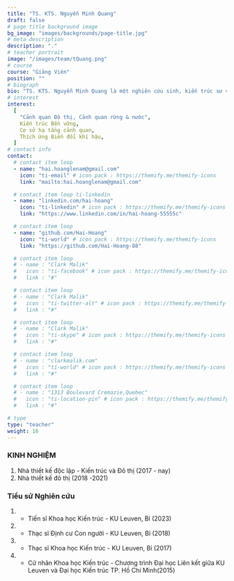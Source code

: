 ```yaml
---
title: "TS. KTS. Nguyễn Minh Quang"
draft: false
# page title background image
bg_image: "images/backgrounds/page-title.jpg"
# meta description
description: "."
# teacher portrait
image: "/images/team/tQuang.png"
# course
course: "Giảng Viên"
position: ""
# biograph
bio: "TS. KTS. Nguyễn Minh Quang là một nghiên cứu sinh, kiến trúc sư và nhà thiết kế đô thị. Trước đây, Quang được đào tạo ở lĩnh vực thiết kế đô thịu và nhận bằng thạc sĩ ở lĩnh vực kiến trúc bền vững - định cư con người và bằng tiến sĩ kiến trúc tại KU Leuven, Bỉ. Các nghiên cứu của Quang tập trung vào đô thị rừng và nước, nghiên cứu cách các cảnh quan rừng và nước để kiến tạo nên đô thị. Bên cạnh đó, Quang và các đồng nghiệp luôn nỗ lực để phát triển và thể hiện những ý tưởng về một mô hình định cư mới, tái kết nối với cảnh quan trong bối cảnh thế giới ngày càng đô thị hóa và biến đổi khí hậu toàn cầu thông qua việc đưa ra các đề xuất, nghiên cứu thiét kế và các cuộc thi ở Việt Nam và Bỉ. Với vai trò là một nhà thiết kế đô thị, Quang luôn bắt đầu quá trình thiết kế của mình bằng việc đọc và phân tích lịch sử, hinh thái học của địa hình thông qua các lớp, qua đó. anh tìm cách củng cố hệ thông đô thị và sinh thái."
# interest
interest:
  [
    "Cảnh quan Đô thị, Cảnh quan rừng & nước",
    Kiến trúc Bền vững,
    Cơ sở hạ tầng cảnh quan,
    Thích ứng Biến đổi khí hậu,
  ]
# contact info
contact:
  # contact item loop
  - name: "hai.hoanglenam@gmail.com"
    icon: "ti-email" # icon pack : https://themify.me/themify-icons
    link: "mailto:hai.hoanglenam@gmail.com"

  # contact item loop ti-linkedin
  - name: "linkedin.com/hai-hoang"
    icon: "ti-linkedin" # icon pack : https://themify.me/themify-icons
    link: "https://www.linkedin.com/in/hai-hoang-55555c"

  # contact item loop
  - name: "github.com/Hai-Hoang"
    icon: "ti-world" # icon pack : https://themify.me/themify-icons
    link: "https://github.com/Hai-Hoang-88"

  # contact item loop
  # - name : "Clark Malik"
  #   icon : "ti-facebook" # icon pack : https://themify.me/themify-icons
  #   link : "#"

  # contact item loop
  # - name : "Clark Malik"
  #   icon : "ti-twitter-alt" # icon pack : https://themify.me/themify-icons
  #   link : "#"

  # contact item loop
  # - name : "Clark Malik"
  #   icon : "ti-skype" # icon pack : https://themify.me/themify-icons
  #   link : "#"

  # contact item loop
  # - name : "clarkmalik.com"
  #   icon : "ti-world" # icon pack : https://themify.me/themify-icons
  #   link : "#"

  # contact item loop
  # - name : "1313 Boulevard Cremazie,Quebec"
  #   icon : "ti-location-pin" # icon pack : https://themify.me/themify-icons
  #   link : "#"

# type
type: "teacher"
weight: 16
---
```


### KINH NGHIỆM

1. Nhà thiết kế độc lập - Kiến trúc và Đô thị (2017 - nay)
2. Nhà thiết kế đô thị (2018 -2021)

### Tiểu sử Nghiên cứu

1. - Tiến sĩ Khoa học Kiến trúc - KU Leuven, Bỉ (2023)
1. - Thạc sĩ Định cư Con người - KU Leuven, Bỉ (2018)
1. - Thạc sĩ Khoa học Kiến trúc - KU Leuven, Bỉ (2017)
1. - Cử nhân Khoa học Kiến trúc - Chương trình Đại học Liên kết giữa KU Leuven và Đại học Kiến trúc TP. Hồ Chí Minh(2015)
